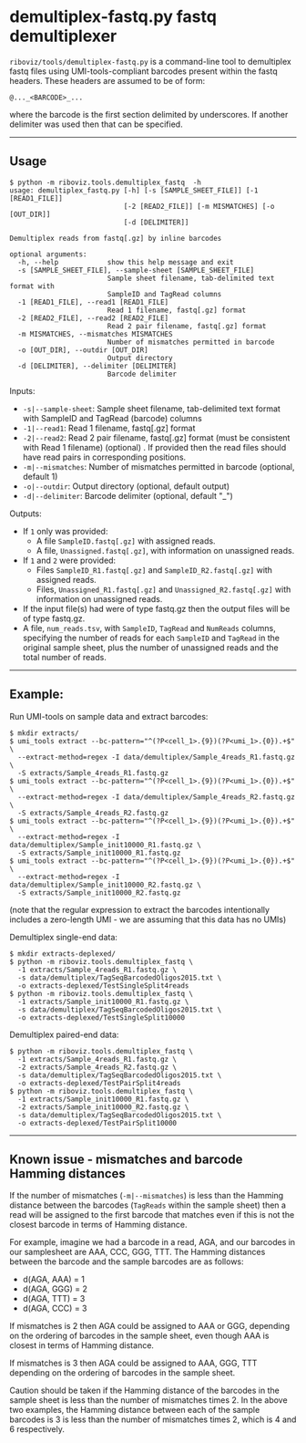 # demultiplex-fastq.py fastq demultiplexer

`riboviz/tools/demultiplex-fastq.py` is a command-line tool to demultiplex fastq files using UMI-tools-compliant barcodes present within the fastq headers. These headers are assumed to be of form:

```
@..._<BARCODE>_...
```

where the barcode is the first section delimited by underscores. If another delimiter was used then that can be specified.

---

## Usage

```
$ python -m riboviz.tools.demultiplex_fastq  -h
usage: demultiplex_fastq.py [-h] [-s [SAMPLE_SHEET_FILE]] [-1 [READ1_FILE]]
                            [-2 [READ2_FILE]] [-m MISMATCHES] [-o [OUT_DIR]]
                            [-d [DELIMITER]]

Demultiplex reads from fastq[.gz] by inline barcodes

optional arguments:
  -h, --help            show this help message and exit
  -s [SAMPLE_SHEET_FILE], --sample-sheet [SAMPLE_SHEET_FILE]
                        Sample sheet filename, tab-delimited text format with
                        SampleID and TagRead columns
  -1 [READ1_FILE], --read1 [READ1_FILE]
                        Read 1 filename, fastq[.gz] format
  -2 [READ2_FILE], --read2 [READ2_FILE]
                        Read 2 pair filename, fastq[.gz] format
  -m MISMATCHES, --mismatches MISMATCHES
                        Number of mismatches permitted in barcode
  -o [OUT_DIR], --outdir [OUT_DIR]
                        Output directory
  -d [DELIMITER], --delimiter [DELIMITER]
                        Barcode delimiter
```

Inputs:

* `-s|--sample-sheet`: Sample sheet filename, tab-delimited text format with SampleID and TagRead (barcode) columns
* `-1|--read1`: Read 1 filename, fastq[.gz] format
* `-2|--read2`: Read 2 pair filename, fastq[.gz] format (must be consistent with Read 1 filename) (optional) . If provided then the read files should have read pairs in corresponding positions.
* `-m|--mismatches`: Number of mismatches permitted in barcode (optional, default 1)
* `-o|--outdir`: Output directory (optional, default output)
* `-d|--delimiter`: Barcode delimiter (optional, default "_")

Outputs:

* If `1` only was provided:
  - A file `SampleID.fastq[.gz]` with assigned reads.
  - A file, `Unassigned.fastq[.gz]`, with information on unassigned reads.
* If `1` and `2` were provided:
  - Files `SampleID_R1.fastq[.gz]` and `SampleID_R2.fastq[.gz]` with assigned reads.
  - Files, `Unassigned_R1.fastq[.gz]` and `Unassigned_R2.fastq[.gz]` with information on unassigned reads.
* If the input file(s) had were of type fastq.gz then the output files will be of type fastq.gz.
* A file, `num_reads.tsv`, with `SampleID`, `TagRead` and `NumReads` columns, specifying the number of reads for each `SampleID` and `TagRead` in the original sample sheet, plus the number of unassigned reads and the total number of reads.

---

## Example:

Run UMI-tools on sample data and extract barcodes:

```console
$ mkdir extracts/
$ umi_tools extract --bc-pattern="^(?P<cell_1>.{9})(?P<umi_1>.{0}).+$" \
  --extract-method=regex -I data/demultiplex/Sample_4reads_R1.fastq.gz \
  -S extracts/Sample_4reads_R1.fastq.gz
$ umi_tools extract --bc-pattern="^(?P<cell_1>.{9})(?P<umi_1>.{0}).+$" \
  --extract-method=regex -I data/demultiplex/Sample_4reads_R2.fastq.gz \
  -S extracts/Sample_4reads_R2.fastq.gz
$ umi_tools extract --bc-pattern="^(?P<cell_1>.{9})(?P<umi_1>.{0}).+$" \
  --extract-method=regex -I data/demultiplex/Sample_init10000_R1.fastq.gz \
  -S extracts/Sample_init10000_R1.fastq.gz
$ umi_tools extract --bc-pattern="^(?P<cell_1>.{9})(?P<umi_1>.{0}).+$" \
  --extract-method=regex -I data/demultiplex/Sample_init10000_R2.fastq.gz \
  -S extracts/Sample_init10000_R2.fastq.gz
```

(note that the regular expression to extract the barcodes intentionally includes a zero-length UMI - we are assuming that this data has no UMIs)

Demultiplex single-end data:

```console
$ mkdir extracts-deplexed/
$ python -m riboviz.tools.demultiplex_fastq \
  -1 extracts/Sample_4reads_R1.fastq.gz \
  -s data/demultiplex/TagSeqBarcodedOligos2015.txt \
  -o extracts-deplexed/TestSingleSplit4reads
$ python -m riboviz.tools.demultiplex_fastq \
  -1 extracts/Sample_init10000_R1.fastq.gz \
  -s data/demultiplex/TagSeqBarcodedOligos2015.txt \
  -o extracts-deplexed/TestSingleSplit10000
```

Demultiplex paired-end data:

```console
$ python -m riboviz.tools.demultiplex_fastq \
  -1 extracts/Sample_4reads_R1.fastq.gz \
  -2 extracts/Sample_4reads_R2.fastq.gz \
  -s data/demultiplex/TagSeqBarcodedOligos2015.txt \
  -o extracts-deplexed/TestPairSplit4reads
$ python -m riboviz.tools.demultiplex_fastq \
  -1 extracts/Sample_init10000_R1.fastq.gz \
  -2 extracts/Sample_init10000_R2.fastq.gz \
  -s data/demultiplex/TagSeqBarcodedOligos2015.txt \
  -o extracts-deplexed/TestPairSplit10000
```

---

## Known issue - mismatches and barcode Hamming distances

If the number of mismatches (`-m|--mismatches`) is less than the Hamming distance between the barcodes (`TagReads` within the sample sheet) then a read will be assigned to the first barcode that matches even if this is not the closest barcode in terms of Hamming distance.

For example, imagine we had a barcode in a read, AGA, and our barcodes in our samplesheet are AAA, CCC, GGG, TTT. The Hamming distances between the barcode and the sample barcodes are as follows:

* d(AGA, AAA) = 1
* d(AGA, GGG) = 2
* d(AGA, TTT) = 3
* d(AGA, CCC) = 3

If mismatches is 2 then AGA could be assigned to AAA or GGG, depending on the ordering of barcodes in the sample sheet, even though AAA is closest in terms of Hamming distance.

If mismatches is 3 then AGA could be assigned to AAA, GGG, TTT depending on the ordering of barcodes in the sample sheet.

Caution should be taken if the Hamming distance of the barcodes in the sample sheet is less than the number of mismatches times 2. In the above two examples, the Hamming distance between each of the sample barcodes is 3 is less than the number of mismatches times 2, which is 4 and 6 respectively.
